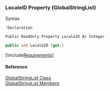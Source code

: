 ﻿### LocaleID Property (GlobalStringList)

Syntax

```vbnet
'Declaration

Public ReadOnly Property LocaleID As Integer
```

```csharp
public int LocaleID {get;}
```

[!include[Requirements](../partials/requirements.md)]

#### Reference

[GlobalStringList Class](fcSDK~FChoice.Foundation.Clarify.DataObjects.GlobalStringList.md)  
[GlobalStringList Members](fcSDK~FChoice.Foundation.Clarify.DataObjects.GlobalStringList_members.md)